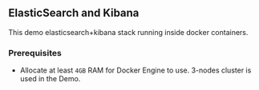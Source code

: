 ## ElasticSearch and Kibana

This demo elasticsearch+kibana stack running inside docker containers.

### Prerequisites

- Allocate at least `4GB` RAM for Docker Engine to use. 3-nodes cluster is used in the Demo.
